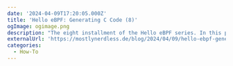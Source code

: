 ```yaml
---
date: '2024-04-09T17:20:05.000Z'
title: 'Hello eBPF: Generating C Code (8)'
ogImage: ogimage.png
description: "The eight installment of the Hello eBPF series. In this part, you'll learn how to use eBPF annotation processing to reduce the amount of C code needed and reduces errors"
externalUrl: 'https://mostlynerdless.de/blog/2024/04/09/hello-ebpf-generating-c-code-8/'
categories:
  - How-To
---
```

